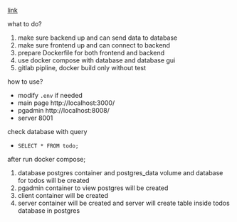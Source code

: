 [link](https://nabendu82.medium.com/create-a-pern-todo-list-e74e3668731f)

what to do?

1. make sure backend up and can send data to database
2. make sure frontend up and can connect to backend
3. prepare Dockerfile for both frontend and backend
4. use docker compose with database and database gui
5. gitlab pipline, docker build only without test

how to use?

- modify `.env` if needed
- main page http://localhost:3000/
- pgadmin http://localhost:8008/
- server 8001

check database with query

- `SELECT * FROM todo;`

after run docker compose;

1. database postgres container and postgres_data volume and database for todos will be created
2. pgadmin container to view postgres will be created
3. client container will be created
4. server container will be created and server will create table inside todos database in postgres